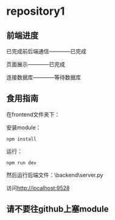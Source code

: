 # repository1

## 前端进度

已完成前后端通信————已完成

页面展示————已完成

连接数据库————等待数据库

## 食用指南

在frontend文件夹下：

安装module：

```
npm install
```

运行：

```
npm run dev
```

然后运行后端文件：\backend\server.py

访问[http://localhost:9528](http://localhost:9528)

## 请不要往github上塞module